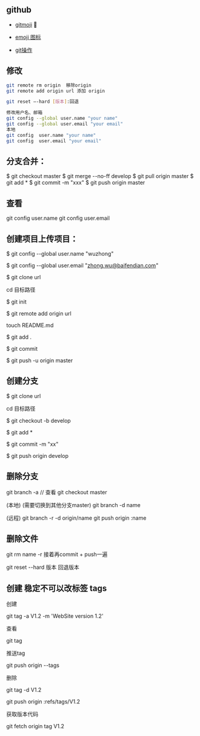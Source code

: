 ## github

- [gitmoji](https://gitmoji.carloscuesta.me/) :art:

- [emoji 图标](https://github.com/scotch-io/All-Github-Emoji-Icons)

- [git操作](http://www.bootcss.com/p/git-guide/)

## 修改

```sh
git remote rm origin  移除origin
git remote add origin url 添加 origin

git reset –-hard [版本]:回退

修改用户名、邮箱
git config --global user.name "your name"
git config --global user.email "your email"
本地
git config  user.name "your name"
git config  user.email "your email"

```

## 分支合并：
$ git checkout master
$ git merge --no-ff develop
$ git pull origin master
$ git add *
$ git commit -m "xxx"
$ git push origin master

## 查看
git config user.name
git config user.email

## 创建项目上传项目：
$ git config --global user.name "wuzhong"

$ git config --global user.email "zhong.wu@baifendian.com"

$ git clone url

cd  目标路径

$ git init

$ git remote add origin url

touch README.md

$ git add .

$ git commit  

$ git push -u origin master 


## 创建分支

$ git clone url 

cd 目标路径

$ git checkout -b develop

$ git add *

$ git commit -m "xx"

$ git push origin develop


## 删除分支
git  branch -a  // 查看
git checkout master

(本地)
(需要切换到其他分支master)
git branch -d  name

(远程)
git branch -r -d origin/name 
git push origin :name


## 删除文件
git rm name -r 
接着再commit + push一遍

git reset --hard 版本 回退版本


## 创建 稳定不可以改标签 tags

创建

git tag -a V1.2 -m 'WebSite version 1.2'

查看

git tag

推送tag

git push origin --tags

删除

git tag -d V1.2

git push origin :refs/tags/V1.2

获取版本代码

git fetch origin tag V1.2













